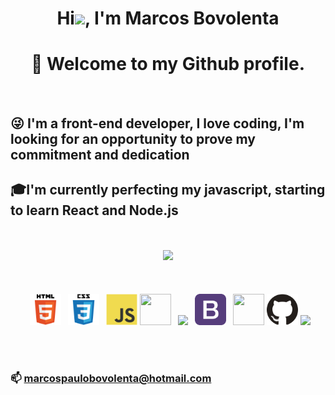 
<h1 align="center">Hi<img src="https://raw.githubusercontent.com/kaueMarques/kaueMarques/master/hi.gif" height="30px">, I'm Marcos Bovolenta</h1>

<div align="center"> 



# 👋 Welcome to my Github profile.

<br>

</div>

##  :stuck_out_tongue_winking_eye: I'm a front-end developer, I love coding, I'm looking for an opportunity to prove my commitment and dedication

## :mortar_board:I'm currently perfecting my javascript, starting to learn React and Node.js

<br>
<br>

<div align="center">
 <code><img height="180em" src="https://github-readme-stats.vercel.app/api?username=usertest2223&show_icons=true&theme=merko&include_all_commits=true&count_private=true"/></code>
</div>


<br>

<div style="display: inline_block"><br>
  
  <div style="display: inline_block" align ="center"><br>
  <code width = 20px> <img height="50" src="https://raw.githubusercontent.com/devicons/devicon/master/icons/html5/html5-original-wordmark.svg"></code>
  <code> <img height="50" src="https://raw.githubusercontent.com/devicons/devicon/master/icons/css3/css3-original-wordmark.svg"></code>
  <code> <img height="50" src="https://raw.githubusercontent.com/devicons/devicon/master/icons/javascript/javascript-original.svg"></code>
  <code><img src="https://cdn.jsdelivr.net/gh/devicons/devicon/icons/react/react-original.svg" width="50" height="50"/></code>
  <code> <img height="50" src="https://cdn.jsdelivr.net/gh/devicons/devicon/icons/nodejs/nodejs-original.svg" /> </code>
  <code><img height="50"  src="https://raw.githubusercontent.com/github/explore/80688e429a7d4ef2fca1e82350fe8e3517d3494d/topics/bootstrap/bootstrap.png"></code>
  <code> <img src="https://cdn.jsdelivr.net/gh/devicons/devicon/icons/git/git-original.svg" width="50" height="50"/></code>
  <code><img height="50"  src="https://raw.githubusercontent.com/github/explore/80688e429a7d4ef2fca1e82350fe8e3517d3494d/topics/github-api/github-api.png"></code>
  <code><img height="50" src="https://images-wixmp-ed30a86b8c4ca887773594c2.wixmp.com/f/217d5ea0-623d-40b1-9b31-027b904a5f15/ddjrgww-846ce429-3b0d-4ad8-bf6d-ac52dfe48201.png?token=eyJ0eXAiOiJKV1QiLCJhbGciOiJIUzI1NiJ9.eyJzdWIiOiJ1cm46YXBwOjdlMGQxODg5ODIyNjQzNzNhNWYwZDQxNWVhMGQyNmUwIiwiaXNzIjoidXJuOmFwcDo3ZTBkMTg4OTgyMjY0MzczYTVmMGQ0MTVlYTBkMjZlMCIsIm9iaiI6W1t7InBhdGgiOiJcL2ZcLzIxN2Q1ZWEwLTYyM2QtNDBiMS05YjMxLTAyN2I5MDRhNWYxNVwvZGRqcmd3dy04NDZjZTQyOS0zYjBkLTRhZDgtYmY2ZC1hYzUyZGZlNDgyMDEucG5nIn1dXSwiYXVkIjpbInVybjpzZXJ2aWNlOmZpbGUuZG93bmxvYWQiXX0.G0SE64OMLNEGI8vXb21JRl13RMfER1VP8Kh2Ig3oJaQ"></code>
</div>

<br><br>

### 📫 marcospaulobovolenta@hotmail.com

<!---
usertest2223/usertest2223 is a ✨ special ✨ repository because its `README.md` (this file) appears on your GitHub profile.
You can click the Preview link to take a look at your changes.
--->

